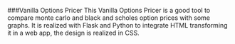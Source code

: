 ###Vanilla Options Pricer
This Vanilla Options Pricer is a good tool to compare monte carlo and black and scholes option prices with some graphs.
It is realized with Flask and Python to integrate HTML transforming it in a web app, the design is realized in CSS.
